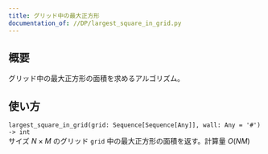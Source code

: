 ```yaml
---
title: グリッド中の最大正方形
documentation_of: //DP/largest_square_in_grid.py
---
```


## 概要
グリッド中の最大正方形の面積を求めるアルゴリズム。

## 使い方
`largest_square_in_grid(grid: Sequence[Sequence[Any]], wall: Any = '#') -> int`  
サイズ $N \times M$ のグリッド `grid` 中の最大正方形の面積を返す。計算量 $O(NM)$
